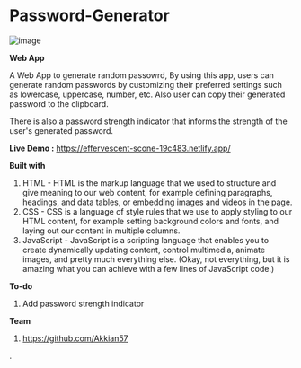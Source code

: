 # Password-Generator
![image](https://user-images.githubusercontent.com/108988015/214546401-a802db4e-9787-4b2d-b3fa-a6875a66d0b7.png)



**Web App**

A Web App to generate random passowrd, 
By using this app, users can generate random passwords by customizing their preferred settings such as lowercase, uppercase, number, etc. Also user can copy their generated password to the clipboard.

There is also a password strength indicator that informs the strength of the user's generated password.

**Live Demo :**
https://effervescent-scone-19c483.netlify.app/


**Built with**
1. HTML - HTML is the markup language that we used to structure and give meaning to our web content, for example defining paragraphs, headings, and data tables, or embedding images and videos in the page.
2. CSS - CSS is a language of style rules that we use to apply styling to our HTML content, for example setting background colors and fonts, and laying out our content in multiple columns.
3. JavaScript - JavaScript is a scripting language that enables you to create dynamically updating content, control multimedia, animate images, and pretty much everything else. (Okay, not everything, but it is amazing what you can achieve with a few lines of JavaScript code.)


**To-do**
1. Add password strength indicator
 

**Team**

1. https://github.com/Akkian57


.



